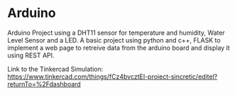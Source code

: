# Arduino
Arduino Project using a DHT11 sensor for temperature and humidity, Water Level Sensor and a LED.
A basic project using python and c++, FLASK to implement a web page to retreive data from the arduino board and display it using REST API.

Link to the Tinkercad Simulation:
https://www.tinkercad.com/things/fCz4bvcztEI-proiect-sincretic/editel?returnTo=%2Fdashboard
